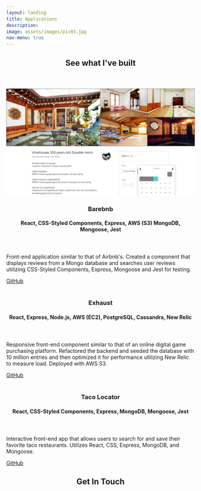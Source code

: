 ```yaml
---
layout: landing
title: Applications
description:
image: assets/images/pic03.jpg
nav-menu: true
---
```


<!-- Main -->
<div id="main">

<!-- One -->
<section id="one">
	<div class="inner">
		<header class="major">
			<h2>See what I've built</h2>
		</header>
		<p></p>
	</div>
</section>

<!-- Two -->
<section id="two" class="spotlights">
	<section>
		<a class="image">
			<img src="assets/images/Barebnb_Photos.png" alt="" data-position="center center" />
		</a>
		<div class="content">
			<div class="inner">
				<header class="major">
					<h3>Barebnb</h3>
					<h4>React, CSS-Styled Components, Express, AWS (S3) MongoDB, Mongoose, Jest</h4>
				</header>
				<p>Front-end application similar to that of Airbnb's. Created a component that displays reviews from a Mongo database and searches user reviews utilizing CSS-Styled Components, Express, Mongoose and Jest for testing.</p>
				<div><a href="https://github.com/5uper5quad/Ja5mine-5ervice" class="icon alt fa-github" target="_blank"><span class="label">GitHub</span></a>
				</div>
			</div>
		</div>
	</section>
	<section>
		<a class="image">
			<img src="assets/images/pic09.jpg" alt="" data-position="top center" />
		</a>
		<div class="content">
			<div class="inner">
				<header class="major">
					<h3>Exhaust</h3>
					<h4>React, Express, Node.js, AWS (EC2), PostgreSQL, Cassandra, New Relic</h4>
				</header>
				<p>Responsive front-end component similar to that of an online digital game purchasing platform. Refactored the backend and seeded the database with 10 million entries and then optimized it for performance utilizing New Relic to measure load. Deployed with AWS S3.</p>
				<div><a href="https://github.com/5dc-5uper5quad/5DC-Ja5mine-5ervice" class="icon alt fa-github" target="_blank"><span class="label">GitHub</span></a>
				</div>
			</div>
		</div>
	</section>
	<section>
		<a class="image">
			<img src="assets/images/pic10.jpg" alt="" data-position="25% 25%" />
		</a>
		<div class="content">
			<div class="inner">
				<header class="major">
					<h3>Taco Locator</h3>
					<h4>React, CSS-Styled Components, Express, MongoDB, Mongoose, Jest</h4>
				</header>
				<p>Interactive front-end app that allows users to search for and save their favorite taco restaurants. Utilizes React, CSS, Express, MongoDB, and Mongoose.</p>
				<div><a href="https://github.com/jasminelopez/hrr38-mvp-project" class="icon alt fa-github" target="_blank"><span class="label">GitHub</span></a>
				</div>
			</div>
		</div>
	</section>
</section>

<!-- Three -->
<section id="three">
	<div class="inner">
		<header class="major">
			<h2>Get In Touch</h2>
		</header>
		<p></p>
	</div>
</section>

</div>
